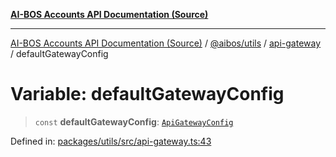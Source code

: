 [**AI-BOS Accounts API Documentation (Source)**](../../../../README.md)

***

[AI-BOS Accounts API Documentation (Source)](../../../../README.md) / [@aibos/utils](../../README.md) / [api-gateway](../README.md) / defaultGatewayConfig

# Variable: defaultGatewayConfig

> `const` **defaultGatewayConfig**: [`ApiGatewayConfig`](../interfaces/ApiGatewayConfig.md)

Defined in: [packages/utils/src/api-gateway.ts:43](https://github.com/pohlai88/accounts/blob/48103fb36d28b2b9bfb33472b6de2f719773cde9/packages/utils/src/api-gateway.ts#L43)
